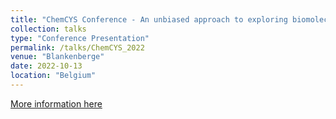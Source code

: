 ```yaml
---
title: "ChemCYS Conference - An unbiased approach to exploring biomolecular reactions with hybrid QM/MM"
collection: talks
type: "Conference Presentation"
permalink: /talks/ChemCYS_2022
venue: "Blankenberge"
date: 2022-10-13
location: "Belgium"
---
```


[More information here](https://crf-chemcys.be/)
